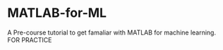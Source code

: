 # MATLAB-for-ML
A Pre-course tutorial to get famaliar with MATLAB for machine learning.
FOR PRACTICE
